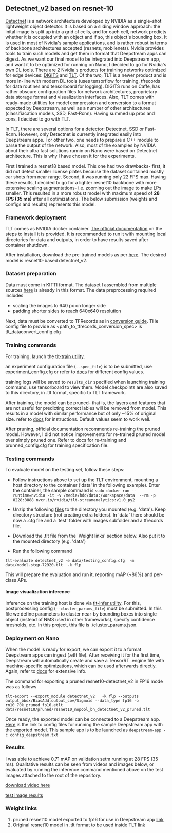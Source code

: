 ## Detectnet_v2 based on resnet-10
[Detectnet](https://devblogs.nvidia.com/detectnet-deep-neural-network-object-detection-digits/) is a network architecture developed by NVIDIA as a single-shot lightweight object detector. It is based on a sliding window approach: the inital image is split up into a grid of cells, and for each cell, network predicts whether it is occupied with an object and if so, this object's bounding box. It is used in most of Nvidia's sample applications, and is rather robust in terms of backbone architectures accepted (resnets, mobilenets). Nvidia provides tools to train such models and get them in format that Deepstream apps can digest. As we want our final model to be integrated into Deepstream app, and want it to be optimized for running on Nano, I decided to go for Nvidia's own DL tools. There are 2 Nvidia's products for training networks optimized for edge devices: [DIGITS](https://developer.nvidia.com/digits) and [TLT](https://docs.nvidia.com/metropolis/TLT/tlt-getting-started-guide/index.html#gettingstarted_overview). Of the two, TLT is a newer product and is more in-line with modern DL tools (uses tensorflow for training, tfrecords for data routines and tensorboard for logging). DIGITS runs on Caffe, has rather obscure configuration files for network architectures, proprietary data storage format and visualization interfaces. Also, TLT comes with ready-made utilities for model compression and conversion to a format expected by Deepstream, as well as a number of other architectures (classifiacation models, SSD, Fast-Rcnn). Having summed up pros and cons, I decided to go with TLT. 

In TLT, there are several options for a detector: Detectnet, SSD or Fast-Rcnn. However, only Detectnet is currently integrated easily into Deepstream apps. For other two, one needs to prepare a C++ module to parse the output of the network. Also, most of the examples by NVIDIA about their ultra fast solutions runnin on Nano were based on Detectnet architecture. This is why I have chosen it for the experiments.

First I trained a resnet18 based model. This one had two drawbacks- first, it did not detect smaller license plates because the dataset contained mostly car shots from near range. Second, it was running only 22 FPS max. Having these results, I decided to go for a lighter resnet10 backbone with more extensive scaling augmentations- i.e. zooming out the image to make LPs smaller. This resulted in a more robust model with maximum speed of **28 FPS (35 ms)** after all optimizations. The below submission (weights and configs and results) represents this model.

### Framework deployment
TLT comes as NVIDIA docker container. [The official documentation](https://docs.nvidia.com/metropolis/TLT/tlt-getting-started-guide/index.html#requirements) on the steps to install it is provided. It is recommended to run it with mounting local directories for data and outputs, in order to have results saved after container shutdown.

After installation, download the pre-trained models as per [here](https://docs.nvidia.com/metropolis/TLT/tlt-getting-started-guide/index.html#downloading_models). The desired model is resnet10-based detectnet_v2.

### Dataset preparation
Data must come in KITTI format. The dataset I assembled from multiple sources [here](https://drive.google.com/open?id=1JCnEdYGF9HPjbH5lEVhFBW3_3AuiiN8n) is already in this format. The data preprocessing required includes
- scaling the images to 640 px on longer side
- padding shorter sides to reach 640x640 resolution

Next, data must be converted to TFRecords as in [conversion guide](https://docs.nvidia.com/metropolis/TLT/tlt-getting-started-guide/index.html#conv_tfrecords_topic). THe config file to provide as <path_to_tfrecords_conversion_spec> is tlt_dataconvert_config.cfg

### Training commands
For training, launch the [tlt-train utility](https://docs.nvidia.com/metropolis/TLT/tlt-getting-started-guide/index.html#training_gridbox). 

an experiment configuration file (`--spec_file`) is to be submitted, use experiment_config.cfg or refer to [docs](https://docs.nvidia.com/metropolis/TLT/tlt-getting-started-guide/index.html#create_exp_spec_file_topic) for different config values.

training logs will be saved to `results_dir` specified when launching training command, use tensorboard to view them. Model checkpoints are also saved to this directory, in .tlt format, specific to TLT framework.

After training, the model can be pruned- that is, the layers and features that are not useful for predicting correct lables will be removed from model. This results in a model with similar performance but of only ~15% of original size. refer to [docs](https://docs.nvidia.com/metropolis/TLT/tlt-getting-started-guide/index.html#pruning_models) for instructions. Default values seem to work well. 

After pruning, official documentation recommends re-training the pruned model. However, I did not notice improvements for re-trained pruned model over simply pruned one. Refer to docs for re-training and prunned_config.cfg for training specification file.

### Testing commands

To evaluate model on the testing set, follow these steps:
- Follow instructions above to set up the TLT environment, mounting a host directory to the container ('data' in the following example). Enter the container, the sample command is
`sudo docker run --runtime=nvidia -it -v /media/hdd/data:/workspace/data 
--rm -p 8228:8888 nvcr.io/nvidia/tlt-streamanalytics:v1.0_py2`

- Unzip the following [files](https://drive.google.com/open?id=1ivHds9H-JwgrF98dHvx9JePwaX29oS1B) to the directory you mounted (e.g. 'data'). Keep directory structure (not creating extra folders). In 'data' there should be now a .cfg file and a 'test' folder with images subfolder and a tfrecords file.
- Download the .tlt file from the 'Weight links' section below. Also put it to the mounted directory (e.g. 'data')
- Run the following command
```
tlt-evaluate detectnet_v2 -e data/testing_config.cfg  -m data/model.step-72920.tlt  -k flp
```
This will prepare the evaluation and run it, reporting mAP (~86%) and per-class APs. 

#### Image visualization inference

Inference on the training host is done via [tlt-infer utility](https://docs.nvidia.com/metropolis/TLT/tlt-getting-started-guide/index.html#inference_detectnet_v2). For this, postprocessing config (`--cluster_params_file`) must be submitted. In this file we define parameters to cluster near-by bounding boxes into single object (instead of NMS used in other frameworks), specify confidence hresholds, etc. In this project, this file is ./cluster_params.json.

### Deployment on Nano
When the model is ready for export, we can export it to a format Deepstream apps can ingest (.etlt file). After receiving it for the first time, Deepstream will automatically create and save a TensorRT .engine file with machine-specific optimizations, which can be used afterwards directly. Again, refer to [docs](https://docs.nvidia.com/metropolis/TLT/tlt-getting-started-guide/index.html#exporting_models) for extensive info.

The command for exporting a pruned resnet10-detectnet_v2 in FP16 mode was as follows
```
tlt-export --export_module detectnet_v2   -k flp --outputs output_bbox/BiasAdd,output_cov/Sigmoid --data_type fp16 -o rn10_70k_pruned_fp16.etlt data/resnet10/pruned/resnet10_nopool_bn_detectnet_v2_pruned.tlt
```

Once ready, the exported model can be connected to a Deepstream app. [Here](https://drive.google.com/open?id=14O8E5okYmYBp2fqL8wn75Y83OKHMAc21) is the link to config files for running the sample Deepstream app with the exported model. This sample app is to be launched as `deepstream-app -c config_deepstream.txt`

### Results
I was able to achieve 0.71 mAP on validation setm running at  28 FPS (35 ms). Qualitative results can be seen from videos and images below, or evaluated by running the inference command mentioned above on the test images attached to the root of the repository.

[download video here](https://drive.google.com/open?id=1PYMd4BkBKSSPxMtMHGAvi6uHiJrWtPOl)

[test image results](https://drive.google.com/open?id=1KtczIrgb7nTKAkedNODnuG_l7r6FEEy0)


### Weight links
1. pruned resnet10 model exported to fp16 for use in Deepstream app [link](https://drive.google.com/open?id=1bmC-SXc7O4h53h1rWjH80cvJUdtcEdVh)
2. Original resnet10 model in .tlt format to be used inside TLT [link](https://drive.google.com/open?id=1ISF-OsppMdK7MLMR8XiQ2qs_rIZ8QCq3)

